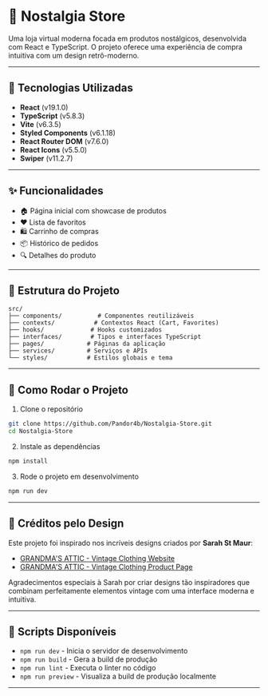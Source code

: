 # 🎵 Nostalgia Store

Uma loja virtual moderna focada em produtos nostálgicos, desenvolvida com React e TypeScript. O projeto oferece uma experiência de compra intuitiva com um design retrô-moderno.

---

## 🚀 Tecnologias Utilizadas

- **React** (v19.1.0)
- **TypeScript** (v5.8.3)
- **Vite** (v6.3.5)
- **Styled Components** (v6.1.18)
- **React Router DOM** (v7.6.0)
- **React Icons** (v5.5.0)
- **Swiper** (v11.2.7)

---

## ✨ Funcionalidades

- 🏠 Página inicial com showcase de produtos
- ❤️ Lista de favoritos
- 🛍️ Carrinho de compras
- 📦 Histórico de pedidos
- 🔍 Detalhes do produto

---

## 📁 Estrutura do Projeto

```
src/
├── components/          # Componentes reutilizáveis
├── contexts/           # Contextos React (Cart, Favorites)
├── hooks/             # Hooks customizados
├── interfaces/        # Tipos e interfaces TypeScript
├── pages/            # Páginas da aplicação
├── services/         # Serviços e APIs
└── styles/           # Estilos globais e tema
```

---

## 🚀 Como Rodar o Projeto

1. Clone o repositório

```bash
git clone https://github.com/Pandor4b/Nostalgia-Store.git
cd Nostalgia-Store
```

2. Instale as dependências

```bash
npm install
```

3. Rode o projeto em desenvolvimento

```bash
npm run dev
```

---


## 🎨 Créditos pelo Design

Este projeto foi inspirado nos incríveis designs criados por **Sarah St Maur**:

- [GRANDMA'S ATTIC - Vintage Clothing Website](https://dribbble.com/shots/24825072-GRANDMA-S-ATTIC-Vintage-Clothing-Website)
- [GRANDMA'S ATTIC - Vintage Clothing Product Page](https://dribbble.com/shots/24828421-GRANDMA-S-ATTIC-Vintage-Clothing-Product-Page)

Agradecimentos especiais à Sarah por criar designs tão inspiradores que combinam perfeitamente elementos vintage com uma interface moderna e intuitiva.

---

## 📜 Scripts Disponíveis

- `npm run dev` - Inicia o servidor de desenvolvimento
- `npm run build` - Gera a build de produção
- `npm run lint` - Executa o linter no código
- `npm run preview` - Visualiza a build de produção localmente

---
